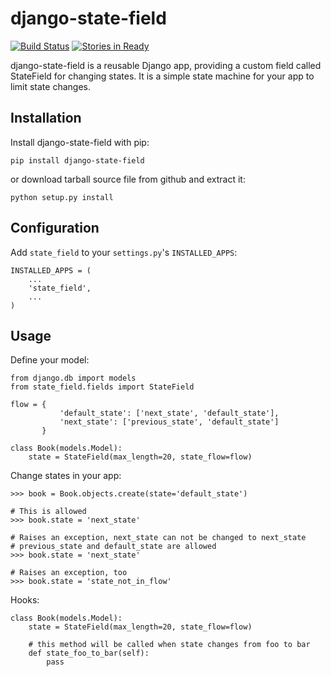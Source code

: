 django-state-field 
==================


[![Build Status](https://api.travis-ci.org/imom0/django-state-field.png)](https://travis-ci.org/imom0/django-state-field)
[![Stories in Ready](https://badge.waffle.io/imom0/django-state-field.png?label=ready)](https://waffle.io/imom0/django-state-field)

django-state-field is a reusable Django app, providing a custom field called StateField for changing states. It is a simple state machine for your app to limit state changes.

Installation
------------

Install django-state-field with pip:

    pip install django-state-field
    
or download tarball source file from github and extract it:

    python setup.py install
    
Configuration
-------------

Add `state_field` to your `settings.py`'s `INSTALLED_APPS`:

    INSTALLED_APPS = (
        ...
        'state_field',
        ...
    )

Usage
-----

Define your model:

    from django.db import models
    from state_field.fields import StateField
    
    flow = {
               'default_state': ['next_state', 'default_state'],
    	       'next_state': ['previous_state', 'default_state']
    	   }
    
    class Book(models.Model):
        state = StateField(max_length=20, state_flow=flow)

Change states in your app:

    >>> book = Book.objects.create(state='default_state')

    # This is allowed
    >>> book.state = 'next_state'

    # Raises an exception, next_state can not be changed to next_state
    # previous_state and default_state are allowed
    >>> book.state = 'next_state'

    # Raises an exception, too
    >>> book.state = 'state_not_in_flow'

Hooks:

    class Book(models.Model):
        state = StateField(max_length=20, state_flow=flow)

        # this method will be called when state changes from foo to bar
        def state_foo_to_bar(self):
            pass

